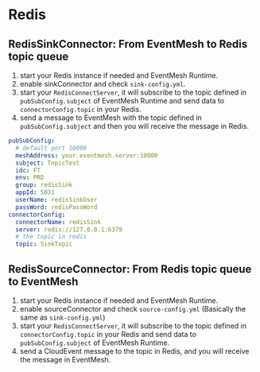 # Redis

## RedisSinkConnector: From EventMesh to Redis topic queue

1. start your Redis instance if needed and EventMesh Runtime.
2. enable sinkConnector and check `sink-config.yml`.
3. start your `RedisConnectServer`, it will subscribe to the topic defined in `pubSubConfig.subject` of EventMesh Runtime and send data to `connectorConfig.topic` in your Redis.
4. send a message to EventMesh with the topic defined in `pubSubConfig.subject` and then you will receive the message in Redis.

```yaml
pubSubConfig:  
  # default port 10000
  meshAddress: your.eventmesh.server:10000  
  subject: TopicTest  
  idc: FT  
  env: PRD
  group: redisSink
  appId: 5031
  userName: redisSinkUser
  passWord: redisPassWord
connectorConfig:
  connectorName: redisSink
  server: redis://127.0.0.1:6379
  # the topic in redis
  topic: SinkTopic
```

## RedisSourceConnector: From Redis topic queue to EventMesh

1. start your Redis instance if needed and EventMesh Runtime.
2. enable sourceConnector and check `source-config.yml` (Basically the same as `sink-config.yml`)
3. start your `RedisConnectServer`, it will subscribe to the topic defined in `connectorConfig.topic` in your Redis and send data to `pubSubConfig.subject` of EventMesh Runtime.
4. send a CloudEvent message to the topic in Redis, and you will receive the message in EventMesh.